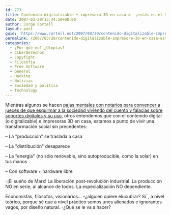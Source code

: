 ```yaml
---
id: 773
title: Contenido digitalizable + impresora 3D en casa = -¡estás en el Siglo XXI!
date: 2007-03-20T13:44:50+00:00
author: Jorge Cortell
layout: post
guid: 'https://www.cortell.net/2007/03/20/contenido-digitalizable-impresora-3d-en-casa-%c2%a1estas-en-el-siglo-xxi/'
permalink: /2007/03/20/contenido-digitalizable-impresora-3d-en-casa-estas-en-el-siglo-xxi/
categories:
  - ¿Por qué no? ¿Utopías?
  - CiberDerechos
  - Copyfight
  - Filosofí­a
  - Free Software
  - General
  - Hacking
  - Noticias
  - Sociedad y polí­tica
  - Technology
---
```

Mientras algunos se hacen <a title="EGEDA" target="_blank" href="https://www.sgaecontratraxtore.com/cms/index.php?page=egeda-e-idoneidad">pajas mentales con notarios para convencer a jueces de que esquilmar a la sociedad viviendo del cuento y falacias sobre soportes digitales y su uso</a>, otros entendemos que con el contenido digital (o digitalizable) e impresoras 3D en casa, estamos a punto de vivir una transformación social sin precedentes:

– La "producción" se traslada a casa

– La "distribución" desaparece

– La "energí­a" (no sólo renovable, sino autoproducible, como la solar) en tus manos

– Con software + hardware libre

-¡El sueño de Marx! La liberación post-revolución industrial. La producción NO en serie, al alcance de todos. La especialización NO dependiente.

Economistas, filósofos, visionarios... -¿alguien quiere elucubrar? Sí¯, a nivel teórico, porque sé que a nivel práctico somos unos alienados e ignorantes vagos, por diseño natural. -¿Qué se le va a hacer?
